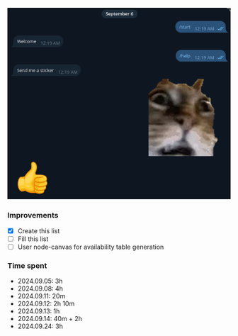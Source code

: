 ![](./assets/title.png)

### Improvements

- [x] Create this list
- [ ] Fill this list
- [ ] User node-canvas for availability table generation

### Time spent

- 2024.09.05: 3h
- 2024.09.08: 4h
- 2024.09.11: 20m
- 2024.09.12: 2h 10m
- 2024.09.13: 1h
- 2024.09.14: 40m + 2h
- 2024.09.24: 3h